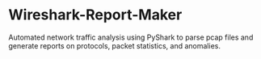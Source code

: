 # Wireshark-Report-Maker

Automated network traffic analysis using PyShark to parse pcap files and generate reports on protocols, packet statistics, and anomalies.
